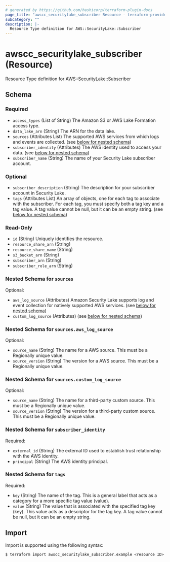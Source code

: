 ```yaml
---
# generated by https://github.com/hashicorp/terraform-plugin-docs
page_title: "awscc_securitylake_subscriber Resource - terraform-provider-awscc"
subcategory: ""
description: |-
  Resource Type definition for AWS::SecurityLake::Subscriber
---
```


# awscc_securitylake_subscriber (Resource)

Resource Type definition for AWS::SecurityLake::Subscriber



<!-- schema generated by tfplugindocs -->
## Schema

### Required

- `access_types` (List of String) The Amazon S3 or AWS Lake Formation access type.
- `data_lake_arn` (String) The ARN for the data lake.
- `sources` (Attributes List) The supported AWS services from which logs and events are collected. (see [below for nested schema](#nestedatt--sources))
- `subscriber_identity` (Attributes) The AWS identity used to access your data. (see [below for nested schema](#nestedatt--subscriber_identity))
- `subscriber_name` (String) The name of your Security Lake subscriber account.

### Optional

- `subscriber_description` (String) The description for your subscriber account in Security Lake.
- `tags` (Attributes List) An array of objects, one for each tag to associate with the subscriber. For each tag, you must specify both a tag key and a tag value. A tag value cannot be null, but it can be an empty string. (see [below for nested schema](#nestedatt--tags))

### Read-Only

- `id` (String) Uniquely identifies the resource.
- `resource_share_arn` (String)
- `resource_share_name` (String)
- `s3_bucket_arn` (String)
- `subscriber_arn` (String)
- `subscriber_role_arn` (String)

<a id="nestedatt--sources"></a>
### Nested Schema for `sources`

Optional:

- `aws_log_source` (Attributes) Amazon Security Lake supports log and event collection for natively supported AWS services. (see [below for nested schema](#nestedatt--sources--aws_log_source))
- `custom_log_source` (Attributes) (see [below for nested schema](#nestedatt--sources--custom_log_source))

<a id="nestedatt--sources--aws_log_source"></a>
### Nested Schema for `sources.aws_log_source`

Optional:

- `source_name` (String) The name for a AWS source. This must be a Regionally unique value.
- `source_version` (String) The version for a AWS source. This must be a Regionally unique value.


<a id="nestedatt--sources--custom_log_source"></a>
### Nested Schema for `sources.custom_log_source`

Optional:

- `source_name` (String) The name for a third-party custom source. This must be a Regionally unique value.
- `source_version` (String) The version for a third-party custom source. This must be a Regionally unique value.



<a id="nestedatt--subscriber_identity"></a>
### Nested Schema for `subscriber_identity`

Required:

- `external_id` (String) The external ID used to establish trust relationship with the AWS identity.
- `principal` (String) The AWS identity principal.


<a id="nestedatt--tags"></a>
### Nested Schema for `tags`

Required:

- `key` (String) The name of the tag. This is a general label that acts as a category for a more specific tag value (value).
- `value` (String) The value that is associated with the specified tag key (key). This value acts as a descriptor for the tag key. A tag value cannot be null, but it can be an empty string.

## Import

Import is supported using the following syntax:

```shell
$ terraform import awscc_securitylake_subscriber.example <resource ID>
```
